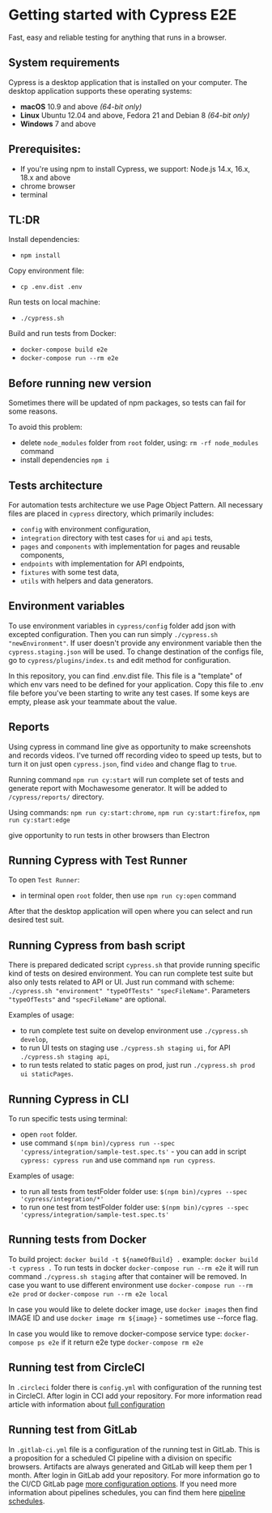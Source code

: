 # Getting started with Cypress E2E

Fast, easy and reliable testing for anything that runs in a browser.

## System requirements

Cypress is a desktop application that is installed on your computer. The desktop application supports these operating systems:

- **macOS** 10.9 and above _(64-bit only)_
- **Linux** Ubuntu 12.04 and above, Fedora 21 and Debian 8 _(64-bit only)_
- **Windows** 7 and above

## Prerequisites:

- If you're using npm to install Cypress, we support: Node.js 14.x, 16.x, 18.x and above
- chrome browser
- terminal

## TL:DR

Install dependencies:

- `npm install`

Copy environment file:

- `cp .env.dist .env`

Run tests on local machine:

- `./cypress.sh`

Build and run tests from Docker:

- `docker-compose build e2e`
- `docker-compose run --rm e2e`

## Before running new version

Sometimes there will be updated of npm packages, so tests can fail for some reasons.

To avoid this problem:

- delete `node_modules` folder from `root` folder, using: `rm -rf node_modules` command
- install dependencies `npm i`

## Tests architecture

For automation tests architecture we use Page Object Pattern. All necessary files are placed in `cypress` directory, which primarily includes:

- `config` with environment configuration,
- `integration` directory with test cases for `ui` and `api` tests,
- `pages` and `components` with implementation for pages and reusable components,
- `endpoints` with implementation for API endpoints,
- `fixtures` with some test data,
- `utils` with helpers and data generators.

## Environment variables

To use environment variables in `cypress/config` folder add json with excepted configuration. Then you can run simply `./cypress.sh "newEnvironment"`. If user doesn't provide any environment variable then the `cypress.staging.json` will be used. To change destination of the configs file, go to `cypress/plugins/index.ts` and edit method for configuration.

In this repository, you can find .env.dist file. This file is a "template" of which env vars need to be defined for your application. Copy this file to .env file before you've been starting to write any test cases. If some keys are empty, please ask your teammate about the value.

## Reports

Using cypress in command line give as opportunity to make screenshots and records videos. I've turned off recording video to speed up tests, but to turn it on just open `cypress.json`, find `video` and change flag to `true`.

Running command `npm run cy:start` will run complete set of tests and generate report with Mochawesome generator. It will be added to `/cypress/reports/` directory.

Using commands: 
`npm run cy:start:chrome`, 
`npm run cy:start:firefox`, 
`npm run cy:start:edge`

give opportunity to run tests in other browsers than Electron

## Running Cypress with Test Runner

To open `Test Runner`:

- in terminal open `root` folder, then use `npm run cy:open` command

After that the desktop application will open where you can select and run desired test suit.

## Running Cypress from bash script

There is prepared dedicated script `cypress.sh` that provide running specific kind of tests on desired environment. You can run complete test suite but also only tests related to API or UI. Just run command with scheme: `./cypress.sh "environment" "typeOfTests" "specFileName"`. Parameters `"typeOfTests"` and `"specFileName"` are optional.

Examples of usage:

- to run complete test suite on develop environment use `./cypress.sh develop`,
- to run UI tests on staging use `./cypress.sh staging ui`, for API `./cypress.sh staging api`,
- to run tests related to static pages on prod, just run `./cypress.sh prod ui staticPages`.

## Running Cypress in CLI

To run specific tests using terminal:

- open `root` folder.
- use command `$(npm bin)/cypress run --spec 'cypress/integration/sample-test.spec.ts'` - you can add in script `cypress: cypress run` and use command `npm run cypress`.

Examples of usage:

- to run all tests from testFolder folder use: `$(npm bin)/cypres --spec 'cypress/integration/*'`
- to run one test from testFolder folder use: `$(npm bin)/cypres --spec 'cypress/integration/sample-test.spec.ts'`

## Running tests from Docker

To build project: `docker build -t ${nameOfBuild} .` example: `docker build -t cypress .`
To run tests in docker `docker-compose run --rm e2e` it will run command `./cypress.sh staging` after that container will be removed. In case you want to use different environment use `docker-compose run --rm e2e prod` or `docker-compose run --rm e2e local`

In case you would like to delete docker image, use `docker images` then find IMAGE ID and use `docker image rm ${image}` - sometimes use --force flag.

In case you would like to remove docker-compose service type: `docker-compose ps e2e` if it return e2e type `docker-compose rm e2e`

## Running test from CircleCI

In `.circleci` folder there is `config.yml` with configuration of the running test in CircleCI. After login in CCI add your repository. For more information read article with information about [full configuration](https://tsh.io/blog/continuous-integration-for-e2e-tests-2-4-circleci-configuration-for-test-automation/)

## Running test from GitLab
In `.gitlab-ci.yml` file is a configuration of the running test in GitLab. This is a proposition for a scheduled CI pipeline with a division on specific browsers. Artifacts are always generated and GitLab will keep them per 1 month. After login in GitLab add your repository. For more information go to the CI/CD GitLab page [more configuration options](https://docs.gitlab.com/ee/ci/). If you need more information about pipelines schedules, you can find them here [pipeline schedules](https://docs.gitlab.com/ee/ci/pipelines/schedules.html). 